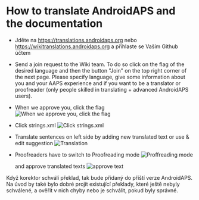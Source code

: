 # How to translate AndroidAPS and the documentation

* Jděte na <https://translations.androidaps.org> nebo <https://wikitranslations.androidaps.org> a přihlaste se Vaším Github účtem

* Send a join request to the Wiki team. To do so click on the flag of the desired language and then the button "Join" on the top right corner of the next page. Please specify language, give some information about you and your AAPS experience and if you want to be a translator or proofreader (only people skilled in translating + advanced AndroidAPS users).

* When we approve you, click the flag ![When we approve you, click the flag](../images/translation-flags.png)

* Click strings.xml ![Click strings.xml](../images/translations-click-strings.png)

* Translate sentences on left side by adding new translated text or use & edit suggestion ![Translation](../images/translations-translate.png)

* Proofreaders have to switch to Proofreading mode ![Proffreading mode](../images/translations-proofreading-mode.png)
    
    and approve translated texts ![approve text](../images/translations-proofreading.png)

Když korektor schválí překlad, tak bude přidaný do příští verze AndroidAPS. Na úvod by také bylo dobré projít existující překlady, které ještě nebyly schválené, a ověřit v nich chyby nebo je schválit, pokud byly správné.